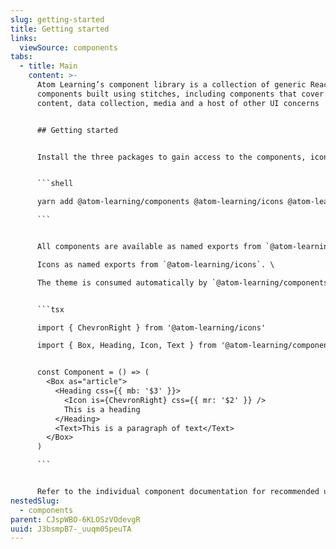 ```yaml
---
slug: getting-started
title: Getting started
links:
  viewSource: components
tabs:
  - title: Main
    content: >-
      Atom Learning’s component library is a collection of generic React
      components built using stitches, including components that cover layout,
      content, data collection, media and a host of other UI concerns


      ## Getting started


      Install the three packages to gain access to the components, icons and design tokens.


      ```shell

      yarn add @atom-learning/components @atom-learning/icons @atom-learning/theme

      ```


      All components are available as named exports from `@atom-learning/components` .\

      Icons as named exports from `@atom-learning/icons`. \

      The theme is consumed automatically by `@atom-learning/components` to provide the relevant token references for the `css` prop and `styled` function.


      ```tsx

      import { ChevronRight } from '@atom-learning/icons'

      import { Box, Heading, Icon, Text } from '@atom-learning/components'


      const Component = () => (
        <Box as="article">
          <Heading css={{ mb: '$3' }}>
            <Icon is={ChevronRight} css={{ mr: '$2' }} />
            This is a heading
          </Heading>
          <Text>This is a paragraph of text</Text>
        </Box>
      )

      ```


      Refer to the individual component documentation for recommended usage and API references for each component, as well as the theme documentation to understand the design token usage.
nestedSlug:
  - components
parent: CJspWBO-6KLOSzVOdevgR
uuid: J3bsmpB7-_uuqm05peuTA
---
```

